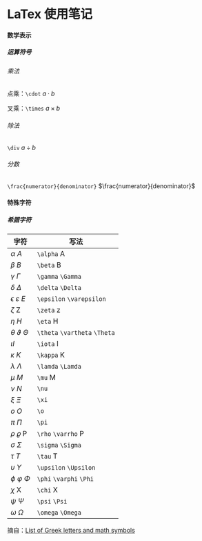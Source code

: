 # LaTex 使用笔记



#### 数学表示

##### 运算符号

###### 乘法

点乘：`\cdot` $a \cdot b$

叉乘：`\times` $a \times b$

###### 除法

`\div` $a \div b$

###### 分数

`\frac{numerator}{denominator}` $\frac{numerator}{denominator}$





#### 特殊字符

##### 希腊字符

| 字符                          | 写法                          |
| ----------------------------- | ----------------------------- |
| $\alpha$ $A$                  | `\alpha` A                    |
| $\beta$ $B$                   | `\beta` B                     |
| $\gamma$ $\Gamma$             | `\gamma` `\Gamma`             |
| $\delta$ $\Delta$             | `\delta` `\Delta`             |
| $\epsilon$ $\varepsilon$ $E$  | `\epsilon` `\varepsilon`      |
| $\zeta$ Z                     | `\zeta` z                     |
| $\eta$ $H$                    | `\eta` H                      |
| $\theta$ $\vartheta$ $\Theta$ | `\theta` `\vartheta` `\Theta` |
| $\iota I$                     | `\iota` I                     |
| $\kappa$ $K$                  | `\kappa` K                    |
| $\lambda$ $\Lambda$           | `\lamda` `\Lamda`             |
| $\mu$ $M$                     | `\mu` M                       |
| $\nu$ $N$                     | `\nu`                         |
| $\xi$ $\Xi$                   | `\xi`                         |
| $o$ $O$                       | `\o`                          |
| $\pi$ $\Pi$                   | `\pi`                         |
| $\rho$ $\varrho$ P            | `\rho` `\varrho` P            |
| $\sigma$ $\Sigma$             | `\sigma` `\Sigma`             |
| $\tau$ $T$                    | `\tau` T                      |
| $\upsilon$ $\Upsilon$         | `\upsilon` `\Upsilon`         |
| $\phi$ $\varphi$ $\Phi$       | `\phi` `\varphi` `\Phi`       |
| $\chi$ X                      | `\chi` X                      |
| $\psi$ $\Psi$                 | `\psi` `\Psi`                 |
| $\omega$ $\Omega$             | `\omega` `\Omega`             |

摘自：[List of Greek letters and math symbols](https://es.overleaf.com/learn/latex/List_of_Greek_letters_and_math_symbols)



